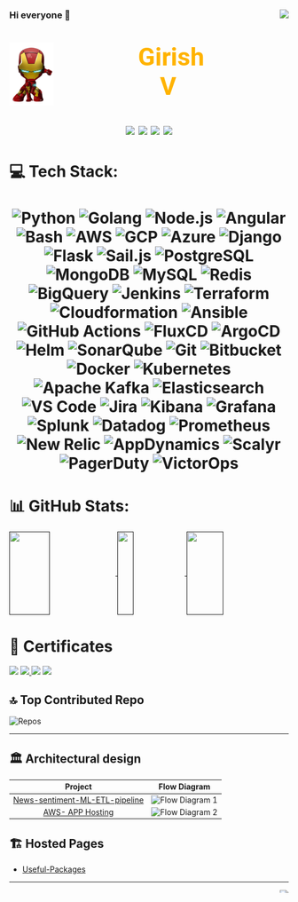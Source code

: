 ### Hi everyone 👋 <img height=25 align="right" src="https://komarev.com/ghpvc/?username=GirishCodeAlchemy&layout=compact&theme=radical&langs_count=8&card_width=10&base=100" />

<!-- <img align="right" alt="Girish's Octocat"  width='120px' src="./my_octocat.png" /> -->

<p align="center">

<h1 align="center">
 <img align="left" alt="Girish's"  width='80px' src="./ironman.png" />

<code style="color: #FFB300; font-size: 45px;font-family: Roboto;">Girish V </code><br><br>
<a href="https://www.linkedin.com/in/vgirish10/"><img src="https://img.shields.io/badge/-LinkedIn-0077B5?style=flat&logo=Linkedin&logoColor=white"/></a>
<a href="https://www.instagram.com/vgirishreddy/"><img src="https://img.shields.io/badge/-Instagram-E4405F?style=flat&logo=Instagram&logoColor=white"/></a>
<a href="https://girishv.hashnode.dev/"><img src="https://img.shields.io/badge/-Hashnode-1877F2?style=flat&logo=Hashnode&logoColor=white"/></a>
<a href="mailto:girishcodealchemy@gmail.com"><img src="https://img.shields.io/badge/-Gmail-D14836?style=flat&logo=Gmail&logoColor=white"/></a>
 
</p>



# 💻 Tech Stack:

<h1 align="center">

![Python](https://img.shields.io/badge/Python-3670A0?style=for-the-badge&logo=python&logoColor=ffdd54)
![Golang](https://img.shields.io/badge/Golang-00ADD8?style=for-the-badge&logo=go&logoColor=white)
![Node.js](https://img.shields.io/badge/Node.js-339933?style=for-the-badge&logo=node.js&logoColor=white)
![Angular](https://img.shields.io/badge/Angular-DD0031?style=for-the-badge&logo=angular&logoColor=white)
![Bash](https://img.shields.io/badge/Bash-4EAA25?style=for-the-badge&logo=gnu-bash&logoColor=white)
![AWS](https://img.shields.io/badge/AWS-FF9900?style=for-the-badge&logo=amazon-aws&logoColor=black)
![GCP](https://img.shields.io/badge/GCP-4285F4?style=for-the-badge&logo=google-cloud&logoColor=white)
![Azure](https://img.shields.io/badge/Azure-0089D6?style=for-the-badge&logo=microsoft-azure&logoColor=white)
![Django](https://img.shields.io/badge/Django-092E20?style=for-the-badge&logo=django&logoColor=white)
![Flask](https://img.shields.io/badge/Flask-000000?style=for-the-badge&logo=flask&logoColor=white)
![Sail.js](https://img.shields.io/badge/Sail.js-003366?style=for-the-badge&logo=sails.js&logoColor=white)
![PostgreSQL](https://img.shields.io/badge/PostgreSQL-336791?style=for-the-badge&logo=postgresql&logoColor=white)
![MongoDB](https://img.shields.io/badge/MongoDB-47A248?style=for-the-badge&logo=mongodb&logoColor=white)
![MySQL](https://img.shields.io/badge/MySQL-4479A1?style=for-the-badge&logo=mysql&logoColor=black)
![Redis](https://img.shields.io/badge/Redis-DC382D?style=for-the-badge&logo=redis&logoColor=white)
![BigQuery](https://img.shields.io/badge/BigQuery-4285F4?style=for-the-badge&logo=google-bigquery&logoColor=white)
![Jenkins](https://img.shields.io/badge/Jenkins-336791?style=for-the-badge&logo=jenkins&logoColor=black)
![Terraform](https://img.shields.io/badge/Terraform-623CE4?style=for-the-badge&logo=terraform&logoColor=white)
![Cloudformation](https://img.shields.io/badge/Cloudformation-0056B3?style=for-the-badge&logo=amazon-aws&logoColor=white)
![Ansible](https://img.shields.io/badge/Ansible-EE0000?style=for-the-badge&logo=ansible&logoColor=white)
![GitHub Actions](https://img.shields.io/badge/GitHub%20Actions-2088FF?style=for-the-badge&logo=github-actions&logoColor=white)
![FluxCD](https://img.shields.io/badge/FluxCD-07405E?style=for-the-badge&logo=flux&logoColor=white)
![ArgoCD](https://img.shields.io/badge/ArgoCD-34D058?style=for-the-badge&logo=argocd&logoColor=white)
![Helm](https://img.shields.io/badge/Helm-277A9F?style=for-the-badge&logo=helm&logoColor=white)
![SonarQube](https://img.shields.io/badge/SonarQube-4E9BCD?style=for-the-badge&logo=sonarqube&logoColor=white)
![Git](https://img.shields.io/badge/Git-F05032?style=for-the-badge&logo=git&logoColor=white)
![Bitbucket](https://img.shields.io/badge/Bitbucket-0052CC?style=for-the-badge&logo=bitbucket&logoColor=white)
![Docker](https://img.shields.io/badge/Docker-2496ED?style=for-the-badge&logo=docker&logoColor=white)
![Kubernetes](https://img.shields.io/badge/Kubernetes-326CE5?style=for-the-badge&logo=kubernetes&logoColor=white)
![Apache Kafka](https://img.shields.io/badge/Apache%20Kafka-231F20?style=for-the-badge&logo=apache-kafka&logoColor=white)
![Elasticsearch](https://img.shields.io/badge/Elasticsearch-005571?style=for-the-badge&logo=elasticsearch&logoColor=white)
![VS Code](https://img.shields.io/badge/VS%20Code-007ACC?style=for-the-badge&logo=visual-studio-code&logoColor=white)
![Jira](https://img.shields.io/badge/Jira-0052CC?style=for-the-badge&logo=jira&logoColor=white)
![Kibana](https://img.shields.io/badge/Kibana-005571?style=for-the-badge&logo=kibana&logoColor=white)
![Grafana](https://img.shields.io/badge/Grafana-F46800?style=for-the-badge&logo=grafana&logoColor=white)
![Splunk](https://img.shields.io/badge/Splunk-000000?style=for-the-badge&logo=splunk&logoColor=white)
![Datadog](https://img.shields.io/badge/Datadog-632CA6?style=for-the-badge&logo=datadog&logoColor=white)
![Prometheus](https://img.shields.io/badge/Prometheus-E6522C?style=for-the-badge&logo=prometheus&logoColor=white)
![New Relic](https://img.shields.io/badge/New%20Relic-008C99?style=for-the-badge&logo=new-relic&logoColor=white)
![AppDynamics](https://img.shields.io/badge/AppDynamics-00AEEF?style=for-the-badge&logo=appdynamics&logoColor=white)
![Scalyr](https://img.shields.io/badge/Scalyr-FF7900?style=for-the-badge&logo=scalyr&logoColor=white)
![PagerDuty](https://img.shields.io/badge/PagerDuty-6E37AC?style=for-the-badge&logo=pagerduty&logoColor=white)
![VictorOps](https://img.shields.io/badge/VictorOps-31C59B?style=for-the-badge&logo=victorops&logoColor=white)

</h1>


# 📊 GitHub Stats:

<a href="">
  <img height=150 width=38% align="center" src="https://github-readme-stats.vercel.app/api?username=GirishCodeAlchemy&show_icons=true&theme=radical&rank_icon=github&hide=stars" />
</a>
<a href="">
  <img height=150 width=24% align="center" src="https://github-readme-stats.vercel.app/api/top-langs/?username=GirishCodeAlchemy&layout=compact&theme=radical&langs_count=8&card_width=320" />
</a>
<a href="">
  <img height=150 width=36% align="center" src="https://github-readme-streak-stats.herokuapp.com/?user=GirishCodeAlchemy&theme=radical&hide_border=false" />
</a></br>



# 🏅 Certificates 

 
<p align="middle">

<a href="https://www.credly.com/badges/d9461ee7-4c17-4f17-8794-9bb7de629d1e/public_url"><img src="https://images.credly.com/size/175x175/images/b38a42e0-dc58-4ce2-b6c0-28d978e8aaad/image.png"></a>
<a href="https://www.linkedin.com/learning/certificates/dbd63253ad2ec18dbcbd870160f76ab4679a0d3f5d0102ea328181eec5d38183?lipi=urn%3Ali%3Apage%3Ad_flagship3_profile_view_base%3BqsIndzOWSoyxrFzDzbwbSw%3D%3D">
<img src="https://media.licdn.com/dms/image/D5622AQFoXWGxHpSjRg/feedshare-shrink_1280/0/1703473592804?e=1706745600&v=beta&t=HqzO-qx_HGGz0G8-uRfSGU4yxCSIdlwoxcQXqarQEOA" width="240">
  </a>
<a href="https://www.linkedin.com/learning/certificates/18b3b34cef7e065cdffebd9e2851bcdcc5edfe95e5d7d9d4bc9928ebeb1ef966"><img src="https://media.licdn.com/dms/image/D5622AQFsd54WIBiKzw/feedshare-shrink_1280/0/1700019617951?e=1706745600&v=beta&t=lLA9cqe3FEnLfOYC7gqpwqdq19q7aXeW9XuDcdFN_TU" width="240" ></a>
<a href="https://www.credly.com/badges/0cbd6373-0ab4-48a3-8d6a-18d4e4cbc853/public_url"><img src="https://images.credly.com/size/180x180/images/2784d0d8-327c-406f-971e-9f0e15097003/image.png" ></a>
</p>


## 🔝 Top Contributed Repo


![Repos](https://github-contributor-stats.vercel.app/api?username=GirishCodeAlchemy&limit=5&theme=tokyonight&combine_all_yearly_contributions=true)
<hr/>

## 🏛️ Architectural design

| Project | Flow Diagram  |
|:-------:|:--------------:|
| [News-sentiment-ML-ETL-pipeline](https://github.com/GirishCodeAlchemy/News-sentiment-ML-ETL-pipeline) | ![Flow Diagram 1](https://github.com/GirishCodeAlchemy/News-sentiment-ML-ETL-pipeline/blob/main/assets/flow-diagram.gif) | 
| [AWS- APP Hosting](https://github.com/GirishCodeAlchemy/aws-app-hosting) | ![Flow Diagram 2](https://github.com/GirishCodeAlchemy/aws-app-hosting/blob/main/assets/flow-diagram.gif) |


## 🏗️ Hosted Pages

 - [Useful-Packages](https://girishcodealchemy.github.io/alchemy-useful-packages/)

----
<!-- 

### **Tools and Technology.**

<br>
<code><img src="https://img.icons8.com/fluency/96/null/python.png"/></code>
<code><img src="https://img.icons8.com/color/96/000000/golang.png"/></code>
<code><img src="https://img.icons8.com/color/96/000000/nodejs.png"/></code>
<code><img src="https://img.icons8.com/color/96/000000/angularjs.png"/></code>
<code><img src="https://img.icons8.com/color/96/000000/jenkins.png"/></code>
<code><img src="https://img.icons8.com/color/96/000000/terraform.png"/></code>
<code><img src="https://img.icons8.com/color/96/000000/ansible.png"/></code>
<code><img src="https://img.icons8.com/color/96/null/amazon-web-services.png"/></code>
<code><img src="https://img.icons8.com/color/96/null/google-cloud.png"/></code>
<code><img src="https://img.icons8.com/color/96/null/docker.png"/></code>
<code><img src="https://img.icons8.com/color/96/null/kubernetes.png"/></code>
<code><img src="https://img.icons8.com/color/96/null/elasticsearch.png"/></code>
<code><img src="https://img.icons8.com/color/96/null/github.png"/></code>
<code><img src="https://img.icons8.com/color/96/null/git.png"/></code>

<a href="">
  <img align="center" src="https://github-readme-stats.vercel.app/api/pin/?username=GirishCodeAlchemy&repo=TopNDiskAnalyzer" />
</a>
<a href="">
  <img align="center" src="https://github-readme-stats.vercel.app/api/pin/?username=GirishCodeAlchemy&repo=WebPageCapture" />
</a>
<a href="">
  <img align="center" src="https://github-readme-stats.vercel.app/api/pin/?username=GirishCodeAlchemy&repo=github-action" />
</a>
<a href="">
  <img align="center" src="https://github-readme-stats.vercel.app/api/pin/?username=GirishCodeAlchemy&repo=useful-scripts" />
</a>
<a href="">
  <img align="center" src="https://github-readme-stats.vercel.app/api/pin/?username=GirishCodeAlchemy&repo=aws-app-hosting" />
</a> -->
 <img height=5 align="right" src="https://visitcount.itsvg.in/api?id=GirishCodeAlchemy&label=Profile%20Views&icon=0&color=0" />

<!--
**GirishCodeAlchemy/GirishCodeAlchemy** is a ✨ _special_ ✨ repository because its `README.md` (this file) appears on your GitHub profile.
# ![GirishCodeAlchemy's GitHub stats](https://github-readme-stats.vercel.app/api?username=GirishCodeAlchemy&show_icons=true&theme=radical&rank_icon=github&hide=stars&show=reviews,discussions_started,discussions_answered,prs_merged,prs_merged_percentage)
Here are some ideas to get you started:

- 🔭 I’m currently working on ...
- 🌱 I’m currently learning ...
- 👯 I’m looking to collaborate on ...
- 🤔 I’m looking for help with ...
- 💬 Ask me about ...
- 📫 How to reach me: ...
- 😄 Pronouns: ...
- ⚡ Fun fact: ...
-->
